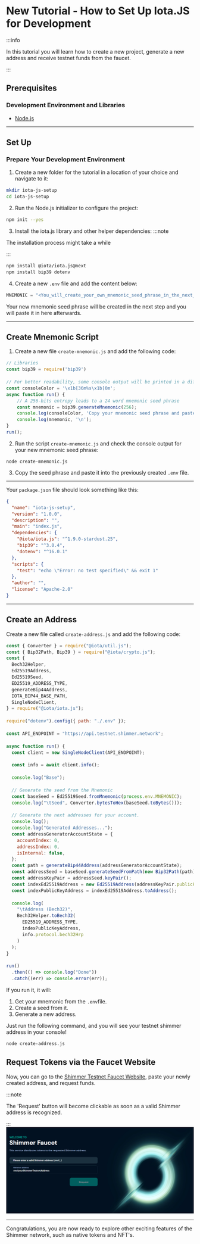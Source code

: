 # New Tutorial - How to Set Up Iota.JS for Development

:::info

In this tutorial you will learn how to create a new project, generate a new address and receive testnet funds from the faucet.

:::


## Prerequisites

### Development Environment and Libraries
  - [Node.js](https://nodejs.org/en/)

***

## Set Up

### Prepare Your Development Environment

1. Create a new folder for the tutorial in a location of your choice and navigate to it:

```bash
mkdir iota-js-setup
cd iota-js-setup
```

2. Run the Node.js initializer to configure the project:

```bash
npm init --yes
```


3. Install the iota.js library and other helper dependencies:
:::note

The installation process might take a while

:::

```bash
npm install @iota/iota.js@next
npm install bip39 dotenv
```


4. Create a new `.env` file and add the content below:

```javascript
MNEMONIC = "<You_will_create_your_own_mnemonic_seed_phrase_in_the_next_step_and_paste_it_in_here>"
```

Your new mnemonic seed phrase will be created in the next step and you will paste it in here afterwards.

***


## Create Mnemonic Script

1. Create a new file `create-mnemonic.js` and add the following code:

```javascript
// Libraries
const bip39 = require('bip39')
 
// For better readability, some console output will be printed in a different color
const consoleColor = '\x1b[36m%s\x1b[0m';
async function run() {
	// A 256-bits entropy leads to a 24 word mnemonic seed phrase
	const mnemonic = bip39.generateMnemonic(256);
	console.log(consoleColor, 'Copy your mnemonic seed phrase and paste it into the .env file:');
	console.log(mnemonic, '\n');
}
run();
```

2. Run the script `create-mnemonic.js` and check the console output for your new mnemonic seed phrase:

```console
node create-mnemonic.js
```

3. Copy the seed phrase and paste it into the previously created `.env` file.

***

Your `package.json` file should look something like this:

```json
{
  "name": "iota-js-setup",
  "version": "1.0.0",
  "description": "",
  "main": "index.js",
  "dependencies": {
    "@iota/iota.js": "^1.9.0-stardust.25",
    "bip39": "^3.0.4",
    "dotenv": "^16.0.1"
  },
  "scripts": {
    "test": "echo \"Error: no test specified\" && exit 1"
  },
  "author": "",
  "license": "Apache-2.0"
}
```
***


## Create an Address

Create a new file called `create-address.js` and add the following code:


```javascript
const { Converter } = require("@iota/util.js");
const { Bip32Path, Bip39 } = require("@iota/crypto.js");
const {
  Bech32Helper,
  Ed25519Address,
  Ed25519Seed,
  ED25519_ADDRESS_TYPE,
  generateBip44Address,
  IOTA_BIP44_BASE_PATH,
  SingleNodeClient,
} = require("@iota/iota.js");

require("dotenv").config({ path: "./.env" });

const API_ENDPOINT = "https://api.testnet.shimmer.network";

async function run() {
  const client = new SingleNodeClient(API_ENDPOINT);

  const info = await client.info();

  console.log("Base");

  // Generate the seed from the Mnemonic
  const baseSeed = Ed25519Seed.fromMnemonic(process.env.MNEMONIC);
  console.log("\tSeed", Converter.bytesToHex(baseSeed.toBytes()));

  // Generate the next addresses for your account.
  console.log();
  console.log("Generated Addresses...");
  const addressGeneratorAccountState = {
    accountIndex: 0,
    addressIndex: 0,
    isInternal: false,
  };
  const path = generateBip44Address(addressGeneratorAccountState);
  const addressSeed = baseSeed.generateSeedFromPath(new Bip32Path(path));
  const addressKeyPair = addressSeed.keyPair();
  const indexEd25519Address = new Ed25519Address(addressKeyPair.publicKey);
  const indexPublicKeyAddress = indexEd25519Address.toAddress();

  console.log(
    "\tAddress (Bech32)",
    Bech32Helper.toBech32(
      ED25519_ADDRESS_TYPE,
      indexPublicKeyAddress,
      info.protocol.bech32Hrp
    )
  );
}

run()
  .then(() => console.log("Done"))
  .catch((err) => console.error(err));

```

If you run it, it will:

1. Get your mnemonic from the `.env`file.
2. Create a seed from it.
3. Generate a new address. 

Just run the following command, and you will see your testnet shimmer address in your console!

```bash
node create-address.js
```

## Request Tokens via the Faucet Website

Now, you can go to the [Shimmer Testnet Faucet Website](https://faucet.testnet.shimmer.network/), paste your newly created address, and request funds.

:::note

The 'Request' button will become clickable as soon as a valid Shimmer address is recognized.

:::
![Shimmer Testnet Faucet](./images/shimmer-testnet-faucet.png)

***

Congratulations, you are now ready to explore other exciting features of the Shimmer network, such as native tokens and NFT's.
